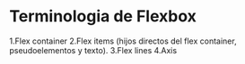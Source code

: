 # Terminologia de Flexbox

1.Flex container
2.Flex items (hijos directos del flex container, pseudoelementos y texto).
3.Flex lines
4.Axis
